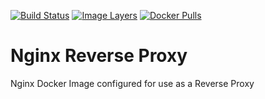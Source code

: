 [![Build Status](https://travis-ci.org/garethflowers/docker-nginx-proxy.svg?branch=master)](https://travis-ci.org/garethflowers/docker-nginx-proxy) [![Image Layers](https://images.microbadger.com/badges/image/garethflowers/nginx-proxy.svg)](https://microbadger.com/images/garethflowers/nginx-proxy) [![Docker Pulls](https://img.shields.io/docker/pulls/garethflowers/nginx-proxy.svg)](https://store.docker.com/community/images/garethflowers/nginx-proxy)

# Nginx Reverse Proxy

Nginx Docker Image configured for use as a Reverse Proxy
